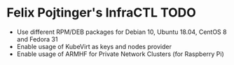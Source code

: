 # Felix Pojtinger's InfraCTL TODO

- Use different RPM/DEB packages for Debian 10, Ubuntu 18.04, CentOS 8 and Fedora 31
- Enable usage of KubeVirt as keys and nodes provider
- Enable usage of ARMHF for Private Network Clusters (for Raspberry Pi)
